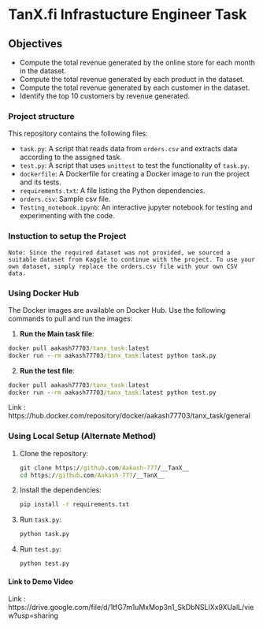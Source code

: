 # TanX.fi Infrastucture Engineer Task

## Objectives

- Compute the total revenue generated by the online store for each month in the dataset.
- Compute the total revenue generated by each product in the dataset.
- Compute the total revenue generated by each customer in the
  dataset.
- Identify the top 10 customers by revenue generated.

### Project structure

This repository contains the following files:

- `task.py`: A script that reads data from `orders.csv` and extracts data according to the assigned task.
- `test.py`: A script that uses `unittest` to test the functionality of `task.py`.
- `dockerfile`: A Dockerfile for creating a Docker image to run the project and its tests.
- `requirements.txt`: A file listing the Python dependencies.
- `orders.csv`: Sample csv file.
- `Testing_notebook.ipynb`: An interactive jupyter notebook for testing and experimenting with the code.

### Instuction to setup the Project

`Note: Since the required dataset was not provided, we sourced a suitable dataset from Kaggle to continue with the project. To use your own dataset, simply replace the orders.csv file with your own CSV data.`

### Using Docker Hub
The Docker images are available on Docker Hub. Use the following commands to pull and run the images: 

1.  **Run the Main task file**:
   
```cmd
docker pull aakash77703/tanx_task:latest
docker run --rm aakash77703/tanx_task:latest python task.py
```

2. **Run the test file**:

 ```cmd
 docker pull aakash77703/tanx_task:latest
 docker run --rm aakash77703/tanx_task:latest python test.py
 ```
 <p>Link : https://hub.docker.com/repository/docker/aakash77703/tanx_task/general</p>

 ### Using Local Setup (Alternate Method)

1. Clone the repository:

   ```cmd
   git clone https://github.com/Aakash-777/__TanX__
   cd https://github.com/Aakash-777/__TanX__
   ```
2. Install the dependencies:
   
   ```cmd
   pip install -r requirements.txt
   ```
3. Run `task.py`:
    ```cmd
   python task.py
   ```
4. Run `test.py`:
    ```cmd
   python test.py
   ```

#### Link to Demo Video 
<p>Link : https://drive.google.com/file/d/1tfG7m1uMxMop3n1_SkDbNSLlXx9XUalL/view?usp=sharing</p>
